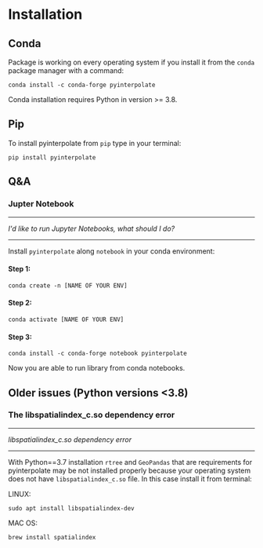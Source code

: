 # Installation

## Conda

Package is working on every operating system if you install it from the `conda` package manager with a command:

```shell
conda install -c conda-forge pyinterpolate
```

Conda installation requires Python in version >= 3.8.

## Pip

To install pyinterpolate from `pip` type in your terminal:

```
pip install pyinterpolate
```

## Q&A

### Jupter Notebook

*****

_I'd like to run Jupyter Notebooks, what should I do?_

*****

Install `pyinterpolate`  along `notebook` in your conda environment:

#### Step 1:

```
conda create -n [NAME OF YOUR ENV]
```

#### Step 2:

```
conda activate [NAME OF YOUR ENV]
```

#### Step 3:

```
conda install -c conda-forge notebook pyinterpolate
```

Now you are able to run library from conda notebooks.

## Older issues (Python versions <3.8)

### The libspatialindex_c.so dependency error

*****

_libspatialindex_c.so dependency error_

*****

With Python==3.7 installation `rtree` and `GeoPandas` that are requirements for pyinterpolate may be not installed properly
because your operating system does not have `libspatialindex_c.so` file. In this case install it from terminal:

LINUX:

```
sudo apt install libspatialindex-dev
```

MAC OS:

```
brew install spatialindex
```
